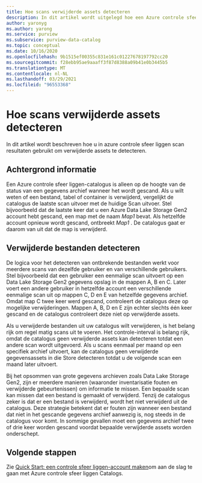 ```yaml
---
title: Hoe scans verwijderde assets detecteren
description: In dit artikel wordt uitgelegd hoe een Azure controle sfeer liggen-account verwijderde assets tijdens scans detecteert.
author: yaronyg
ms.author: yarong
ms.service: purview
ms.subservice: purview-data-catalog
ms.topic: conceptual
ms.date: 10/16/2020
ms.openlocfilehash: 9b1515ef00355c831e161c01227678197792cc20
ms.sourcegitcommit: f28ebb95ae9aaaff3f87d8388a09b41e0b3445b5
ms.translationtype: MT
ms.contentlocale: nl-NL
ms.lasthandoff: 03/29/2021
ms.locfileid: "96553368"
---
```

# <a name="how-scans-detect-deleted-assets"></a>Hoe scans verwijderde assets detecteren

In dit artikel wordt beschreven hoe u in azure controle sfeer liggen scan resultaten gebruikt om verwijderde assets te detecteren.

## <a name="background-info"></a>Achtergrond informatie

Een Azure controle sfeer liggen-catalogus is alleen op de hoogte van de status van een gegevens archief wanneer het wordt gescand. Als u wilt weten of een bestand, tabel of container is verwijderd, vergelijkt de catalogus de laatste scan uitvoer met de huidige Scan uitvoer. Stel bijvoorbeeld dat de laatste keer dat u een Azure Data Lake Storage Gen2 account hebt gescand, een map met de naam *Map1* bevat. Als hetzelfde account opnieuw wordt gescand, ontbreekt *Map1* . De catalogus gaat er daarom van uit dat de map is verwijderd.

## <a name="detecting-deleted-files"></a>Verwijderde bestanden detecteren

De logica voor het detecteren van ontbrekende bestanden werkt voor meerdere scans van dezelfde gebruiker en van verschillende gebruikers. Stel bijvoorbeeld dat een gebruiker een eenmalige scan uitvoert op een Data Lake Storage Gen2 gegevens opslag in de mappen A, B en C. Later voert een andere gebruiker in hetzelfde account een verschillende eenmalige scan uit op mappen C, D en E van hetzelfde gegevens archief. Omdat map C twee keer werd gescand, controleert de catalogus deze op mogelijke verwijderingen. Mappen A, B, D en E zijn echter slechts één keer gescand en de catalogus controleert deze niet op verwijderde assets.

Als u verwijderde bestanden uit uw catalogus wilt verwijderen, is het belang rijk om regel matig scans uit te voeren. Het controle-interval is belang rijk, omdat de catalogus geen verwijderde assets kan detecteren totdat een andere scan wordt uitgevoerd. Als u scans eenmaal per maand op een specifiek archief uitvoert, kan de catalogus geen verwijderde gegevensassets in die Store detecteren totdat u de volgende scan een maand later uitvoert.

Bij het opsommen van grote gegevens archieven zoals Data Lake Storage Gen2, zijn er meerdere manieren (waaronder inventarisatie fouten en verwijderde gebeurtenissen) om informatie te missen. Een bepaalde scan kan missen dat een bestand is gemaakt of verwijderd. Tenzij de catalogus zeker is dat er een bestand is verwijderd, wordt het niet verwijderd uit de catalogus. Deze strategie betekent dat er fouten zijn wanneer een bestand dat niet in het gescande gegevens archief aanwezig is, nog steeds in de catalogus voor komt. In sommige gevallen moet een gegevens archief twee of drie keer worden gescand voordat bepaalde verwijderde assets worden onderschept.

## <a name="next-steps"></a>Volgende stappen

Zie [Quick Start: een controle sfeer liggen-account maken](create-catalog-portal.md)om aan de slag te gaan met Azure controle sfeer liggen Catalogs.
